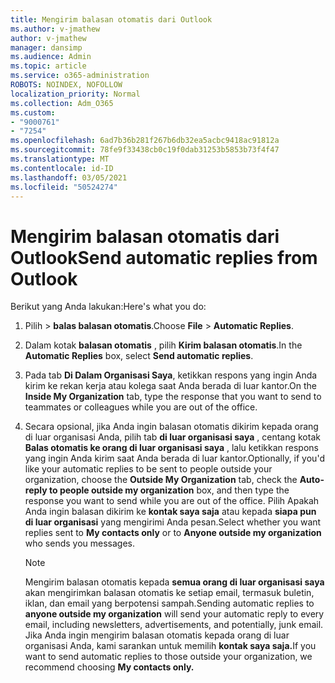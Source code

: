 ```yaml
---
title: Mengirim balasan otomatis dari Outlook
ms.author: v-jmathew
author: v-jmathew
manager: dansimp
ms.audience: Admin
ms.topic: article
ms.service: o365-administration
ROBOTS: NOINDEX, NOFOLLOW
localization_priority: Normal
ms.collection: Adm_O365
ms.custom:
- "9000761"
- "7254"
ms.openlocfilehash: 6ad7b36b281f267b6db32ea5acbc9418ac91812a
ms.sourcegitcommit: 78fe9f33438cb0c19f0dab31253b5853b73f4f47
ms.translationtype: MT
ms.contentlocale: id-ID
ms.lasthandoff: 03/05/2021
ms.locfileid: "50524274"
---
```

# <a name="send-automatic-replies-from-outlook"></a><span data-ttu-id="c6a2d-102">Mengirim balasan otomatis dari Outlook</span><span class="sxs-lookup"><span data-stu-id="c6a2d-102">Send automatic replies from Outlook</span></span>

<span data-ttu-id="c6a2d-103">Berikut yang Anda lakukan:</span><span class="sxs-lookup"><span data-stu-id="c6a2d-103">Here's what you do:</span></span>

1. <span data-ttu-id="c6a2d-104">Pilih   >  **balas balasan otomatis**.</span><span class="sxs-lookup"><span data-stu-id="c6a2d-104">Choose **File** > **Automatic Replies**.</span></span>
2. <span data-ttu-id="c6a2d-105">Dalam kotak **balasan otomatis** , pilih **Kirim balasan otomatis**.</span><span class="sxs-lookup"><span data-stu-id="c6a2d-105">In the **Automatic Replies** box, select **Send automatic replies**.</span></span>
3. <span data-ttu-id="c6a2d-106">Pada tab **Di Dalam Organisasi Saya**, ketikkan respons yang ingin Anda kirim ke rekan kerja atau kolega saat Anda berada di luar kantor.</span><span class="sxs-lookup"><span data-stu-id="c6a2d-106">On the **Inside My Organization** tab, type the response that you want to send to teammates or colleagues while you are out of the office.</span></span>
4. <span data-ttu-id="c6a2d-107">Secara opsional, jika Anda ingin balasan otomatis dikirim kepada orang di luar organisasi Anda, pilih tab **di luar organisasi saya** , centang kotak **Balas otomatis ke orang di luar organisasi saya** , lalu ketikkan respons yang ingin Anda kirim saat Anda berada di luar kantor.</span><span class="sxs-lookup"><span data-stu-id="c6a2d-107">Optionally, if you'd like your automatic replies to be sent to people outside your organization, choose the **Outside My Organization** tab, check the **Auto-reply to people outside my organization** box, and then type the response you want to send while you are out of the office.</span></span> <span data-ttu-id="c6a2d-108">Pilih Apakah Anda ingin balasan dikirim ke **kontak saya saja** atau kepada **siapa pun di luar organisasi** yang mengirimi Anda pesan.</span><span class="sxs-lookup"><span data-stu-id="c6a2d-108">Select whether you want replies sent to **My contacts only** or to **Anyone outside my organization** who sends you messages.</span></span>

    > [!NOTE]
    > <span data-ttu-id="c6a2d-109">Mengirim balasan otomatis kepada **semua orang di luar organisasi saya** akan mengirimkan balasan otomatis ke setiap email, termasuk buletin, iklan, dan email yang berpotensi sampah.</span><span class="sxs-lookup"><span data-stu-id="c6a2d-109">Sending automatic replies to **anyone outside my organization** will send your automatic reply to every email, including newsletters, advertisements, and potentially, junk email.</span></span> <span data-ttu-id="c6a2d-110">Jika Anda ingin mengirim balasan otomatis kepada orang di luar organisasi Anda, kami sarankan untuk memilih **kontak saya saja.**</span><span class="sxs-lookup"><span data-stu-id="c6a2d-110">If you want to send automatic replies to those outside your organization, we recommend choosing **My contacts only.**</span></span>

